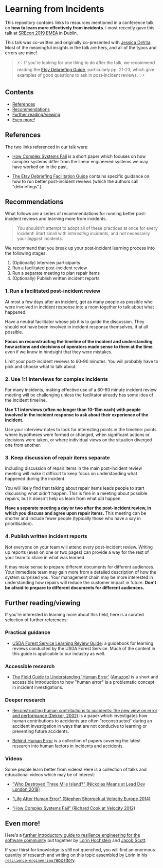# Learning from Incidents

This repository contains links to resources mentioned in a conference talk on
**how to learn more effectively from incidents**. I most recently gave this
talk at [SREcon 2019 EMEA] in Dublin.

This talk was co-written and originally co-presented with [Jessica
DeVita](https://twitter.com/ubergeekgirl). Most of the meaningful insights in
the talk are hers, and all of the typos and errors are mine!

> ⚡💡 If you're looking for one thing to do after the talk, we recommend
> reading the [Etsy Debriefing Guide], particularly pp. 21-23, which give
> examples of good questions to ask in post-incident reviews. 💡⚡

[SREcon 2019 EMEA]: https://www.usenix.org/conference/srecon19emea/presentation/stenning
[Etsy Debriefing Guide]: https://aka.ms/etsydebriefing

## Contents

  * [References](#references)
  * [Recommendations](#recommendations)
  * [Further reading/viewing](#further-readingviewing)
  * [Even more!](#even-more)

## References

The two links referenced in our talk were:

- [How Complex Systems Fail](https://aka.ms/csfail) is a short paper which
  focuses on how complex systems differ from the linear engineered systems we
  may have worked on in the past.

- [The Etsy Debriefing Facilitation Guide](https://aka.ms/etsydebriefing)
  contains specific guidance on how to run better post-incident reviews (which
  the authors call "debriefings".)

## Recommendations

What follows are a series of recommendations for running better post-incident
reviews and learning more from incidents.

> You shouldn't attempt to adopt all of these practices at once for every
> incident! Start small with _interesting_ incidents, and not necessarily your
> _biggest_ incidents.

We recommend that you break up your post-incident learning process into the
following stages:

1. (Optionally) interview participants
2. Run a facilitated post-incident review
3. Run a separate meeting to plan repair items
4. (Optionally) Publish written incident reports

### 1. Run a facilitated post-incident review

   At most a few days after an incident, get as many people as possible who
   were involved in incident response into a room together to talk about what
   happened.

   Have a neutral facilitator whose job it is to guide the discussion. They
   should not have been involved in incident response themselves, if at all
   possible.

   **Focus on reconstructing the timeline of the incident and understanding
   how actions and decisions of operators made sense to them at the time**,
   even if we know in hindsight that they were mistakes.

   Limit your post-incident reviews to 60-90 minutes. You will probably have
   to pick and choose what to talk about.

### 2. Use 1:1 interviews for complex incidents

   For many incidents, making effective use of a 60-90 minute incident review
   meeting will be challenging unless the facilitator already has some idea
   of the incident timeline.

   **Use 1:1 interviews (often no longer than 10-15m each) with people
   involved in the incident response to ask about their experience of the
   incident.**

   Use your interview notes to look for interesting points in the timeline:
   points where hypotheses were formed or changed, when significant actions
   or decisions were taken, or where individual views on the situation
   diverged one from another.

### 3. Keep discussion of repair items separate

   Including discussion of repair items in the main post-incident review
   meeting will make it difficult to keep focus on understanding what
   happened during the incident.

   You will likely find that talking about repair items leads people to start
   discussing what *didn't* happen. This is fine in a meeting about possible
   repairs, but it doesn't help us learn from what *did* happen.

   **Have a separate meeting a day or two after the post-incident review, in
   which you discuss and agree upon repair items.** This meeting can be
   shorter and include fewer people (typically those who have a say in
   prioritisation).

### 4. Publish written incident reports

   Not everyone on your team will attend every post-incident review. Writing
   up reports (even on one or two pages) can provide a way for the rest of
   your team to share in what was learned.

   It may make sense to prepare different documents for different audiences.
   Your immediate team may gain more from a detailed description of how the
   system surprised you. Your management chain may be more interested in
   understanding how repairs will reduce the customer impact in future.
   **Don't be afraid to prepare to different documents for different
   audiences.**

## Further reading/viewing

If you're interested in learning more about this field, here is a curated
selection of further references:

### Practical guidance

- [USDA Forest Service Learning Review
  Guide](https://aka.ms/usdalearningreviews): a guidebook for learning reviews
  conducted by the USDA Forest Service. Much of the content in this guide is
  applicable to our industry as well.

### Accessible research

- [The Field Guide to Understanding 'Human
  Error'](https://www.oreilly.com/library/view/the-field-guide/9781317031833/)
  ([Amazon](https://www.amazon.com/Field-Guide-Understanding-Human-Error/dp/1472439058))
  is a short and accessible introduction to how "human error" is a
  problematic concept in incident investigations.

### Deeper research

- [Reconstructing human contributions to accidents: the new view on error and
  performance (Dekker,
  2002)](https://www.sciencedirect.com/science/article/pii/S0022437502000324)
  is a paper which investigates how human contributions to accidents are
  often "reconstructed" during an accident investigation in ways that are not
  conducive to learning or preventing future accidents.

- [Behind Human
  Error](https://www.amazon.com/Behind-Human-Error-David-Woods/dp/0754678342)
  is a collection of papers covering the latest research into human factors
  in incidents and accidents.

### Videos

Some people learn better from videos! Here is a collection of talks and
educational videos which may be of interest:

- ["Who Destroyed Three Mile Island?" (Nickolas Means at Lead Dev London 2018)](https://www.youtube.com/watch?v=hMk6rF4Tzsg)

- ["Life After Human Error" (Stephen Shorrock at Velocity Europe 2014)](https://www.youtube.com/watch?v=STU3Or6ZU60)

- ["How Complex Systems Fail" (Richard Cook at Velocity 2012)](https://www.youtube.com/watch?v=2S0k12uZR14)

## Even more!

Here's a [further introductory guide to resilience engineering for the
software community](https://github.com/res-eng/resilience-for-software) put
together by [Lorin Hochstein](https://twitter.com/lhochstein) and [Jacob
Scott](https://twitter.com/jhscott).

If your thirst for knowledge is _still_ not quenched, you will find an
enormous quantity of research and writing on this topic assembled by Lorin in [his `resilience-engineering` repository](https://github.com/lorin/resilience-engineering/blob/master/intro.md).